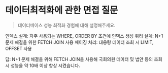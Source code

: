 # 데이터최적화에 관한 면접 질문

> 데이터베이스 성능 최적화 경험에 대해 설명해주세요.

인덱스 설계: 자주 사용되는 WHERE, ORDER BY 조건에 인덱스 생성
쿼리 설계: N+1 문제 해결을 위한 FETCH JOIN 사용
페이징 처리: 대용량 데이터 조회 시 LIMIT, OFFSET 사용

답: N+1 문제 해결을 위해 FETCH JOIN을 사용해 국회의원 데이터 및 법안 등의 조회 시 성능을 약 10배 이상 향상 시켰습니다.
